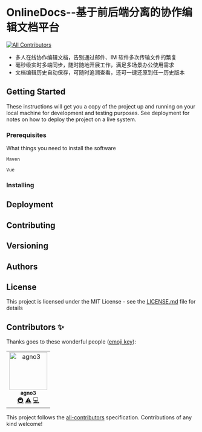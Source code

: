 # OnlineDocs--基于前后端分离的协作编辑文档平台
[![All Contributors](https://img.shields.io/badge/all_contributors-1-orange.svg?style=flat-square)](#contributors)

* 多人在线协作编辑文档，告别通过邮件、IM 软件多次传输文件的繁复
* 毫秒级实时多端同步，随时随地开展工作，满足多场景办公使用需求
* 文档编辑历史自动保存，可随时追溯查看，还可一键还原到任一历史版本

## Getting Started

These instructions will get you a copy of the project up and running on your local machine for development and testing purposes. See deployment for notes on how to deploy the project on a live system.

### Prerequisites

What things you need to install the software

```
Maven

Vue
```

### Installing


## Deployment


## Contributing


## Versioning


## Authors


## License

This project is licensed under the MIT License - see the [LICENSE.md](LICENSE.md) file for details

## Contributors ✨

Thanks goes to these wonderful people ([emoji key](https://allcontributors.org/docs/en/emoji-key)):

<!-- ALL-CONTRIBUTORS-LIST:START - Do not remove or modify this section -->
<!-- prettier-ignore -->
<table>
  <tr>
    <td align="center"><a href="https://agno3xzy.github.io"><img src="https://avatars3.githubusercontent.com/u/35889675?v=4" width="100px;" alt="agno3"/><br /><sub><b>agno3</b></sub></a><br /><a href="#infra-agno3xzy" title="Infrastructure (Hosting, Build-Tools, etc)">🚇</a> <a href="https://github.com/agno3xzy/Online-Docs/commits?author=agno3xzy" title="Tests">⚠️</a> <a href="https://github.com/agno3xzy/Online-Docs/commits?author=agno3xzy" title="Code">💻</a></td>
  </tr>
</table>

<!-- ALL-CONTRIBUTORS-LIST:END -->

This project follows the [all-contributors](https://github.com/all-contributors/all-contributors) specification. Contributions of any kind welcome!